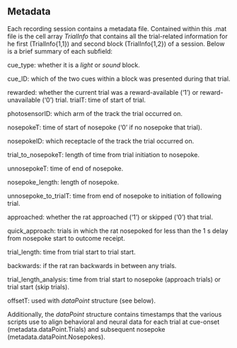 ## Metadata

Each recording session contains a metadata file. Contained within this .mat file is the cell array *TrialInfo* that contains all the trial-related information for he first (TrialInfo{1,1}) and second block (TrialInfo{1,2}) of a session. Below is a brief summary of each subfield:

cue_type: whether it is a *light* or *sound* block.

cue_ID: which of the two cues within a block was presented during that trial.

rewarded: whether the current trial was a reward-available (‘1’) or reward-unavailable (‘0’) trial.
trialT: time of start of trial.

photosensorID: which arm of the track the trial occurred on.

nosepokeT: time of start of nosepoke (‘0’ if no nosepoke that trial).

nosepokeID: which receptacle of the track the trial occurred on.

trial_to_nosepokeT: length of time from trial initiation to nosepoke.

unnosepokeT: time of end of nosepoke.

nosepoke_length: length of nosepoke.

unnosepoke_to_trialT: time from end of nosepoke to initiation of following trial.

approached: whether the rat approached (‘1’) or skipped (‘0’) that trial.

quick_approach: trials in which the rat nosepoked for less than the 1 s delay from nosepoke start to outcome receipt.

trial_length: time from trial start to trial start.

backwards: if the rat ran backwards in between any trials.

trial_length_analysis: time from trial start to nosepoke (approach trials) or trial start (skip trials).

offsetT: used with *dataPoint* structure (see below).

Additionally, the *dataPoint* structure contains timestamps that the various scripts use to align behavioral and neural data for each trial at cue-onset (metadata.dataPoint.Trials) and subsequent nosepoke (metadata.dataPoint.Nosepokes).
